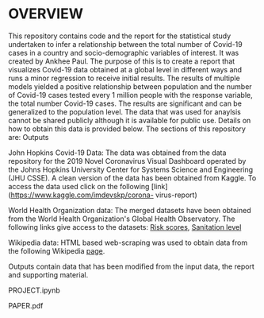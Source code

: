 # OVERVIEW
This repository contains code and the report for the statistical study undertaken 
to infer a relationship between the total number of Covid-19 cases in a country and socio-demographic variables of interest. It was created by Ankhee Paul. The purpose of this is to create a report that visualizes Covid-19 data obtained at a global level in different ways and runs a minor regression to receive initial results. The results of multiple models yielded a positive relationship between population and the number of Covid-19 cases tested every 1 million people with the response variable, the total number Covid-19 cases. The results are significant and can be generalized to the population level. The data that was used for anaylsis cannot be shared publicly although it is available for public use. Details on how to obtain this data is provided below. The sections of this repository are: Outputs


John Hopkins Covid-19 Data: The data was obtained from the data repository for the 2019 Novel Coronavirus Visual Dashboard operated by the Johns Hopkins University Center for Systems Science and Engineering (JHU CSSE). 
A clean version of the data has been obtained from Kaggle. To access the data used click on the following [link](https://www.kaggle.com/imdevskp/corona- virus-report)

World Health Organization data: The merged datasets have been obtained from the World Health Organization's Global Health Observatory.
The following links give access to the datasets:
[Risk scores](https://apps.who.int/gho/data/node.main.SDG3D?lang=en),
[Sanitation level](https://apps.who.int/gho/data/node.main.WSHSANITATION?lang=en)

Wikipedia data: HTML based web-scraping was used to obtain data from the following Wikipedia [page](https://en.wikipedia.org/wiki/List_of_cities_by_average_temperature).

Outputs contain data that has been modified from the input data, the report and supporting material.

PROJECT.ipynb

PAPER.pdf



